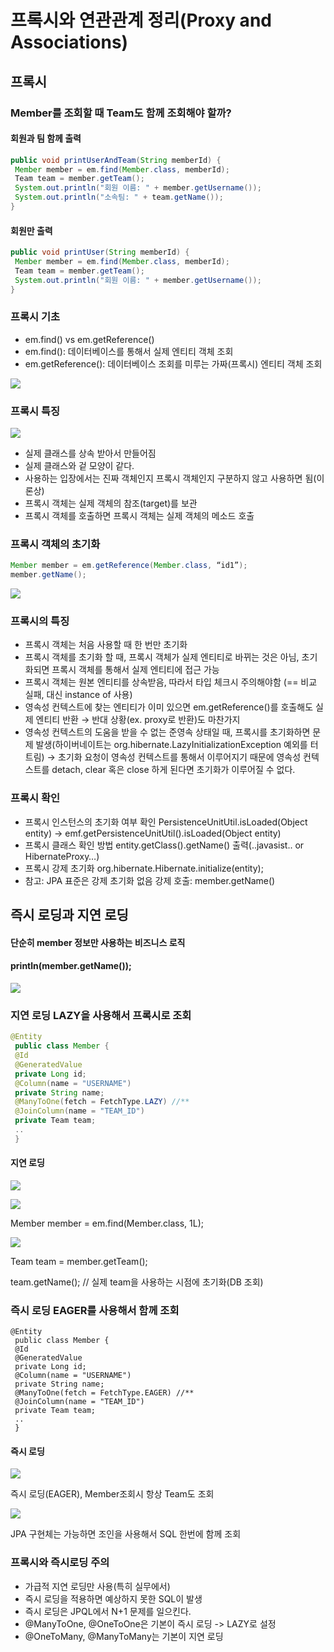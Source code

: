 # 프록시와 연관관계 정리(Proxy and Associations)

## 프록시

### Member를 조회할 때 Team도 함께 조회해야 할까?

#### 회원과 팀 함께 출력

```java
public void printUserAndTeam(String memberId) {
 Member member = em.find(Member.class, memberId);
 Team team = member.getTeam();
 System.out.println("회원 이름: " + member.getUsername());
 System.out.println("소속팀: " + team.getName());
}
```

#### 회원만 출력

```java
public void printUser(String memberId) {
 Member member = em.find(Member.class, memberId);
 Team team = member.getTeam();
 System.out.println("회원 이름: " + member.getUsername());
}
```

### 프록시 기초

* em.find() vs em.getReference()
* em.find(): 데이터베이스를 통해서 실제 엔티티 객체 조회
* em.getReference(): 데이터베이스 조회를 미루는 가짜(프록시) 엔티티 객체 조회

![](<../.gitbook/assets/image (30) (1).png>)

### 프록시 특징

![](<../.gitbook/assets/image (39).png>)

* 실제 클래스를 상속 받아서 만들어짐
* 실제 클래스와 겉 모양이 같다.
* 사용하는 입장에서는 진짜 객체인지 프록시 객체인지 구분하지 않고 사용하면 됨(이론상)
* 프록시 객체는 실제 객체의 참조(target)를 보관
* 프록시 객체를 호출하면 프록시 객체는 실제 객체의 메소드 호출

### 프록시 객체의 초기화

```java
Member member = em.getReference(Member.class, “id1”);
member.getName();
```

![](<../.gitbook/assets/image (13).png>)

### 프록시의 특징

* 프록시 객체는 처음 사용할 때 한 번만 초기화
* 프록시 객체를 초기화 할 때, 프록시 객체가 실제 엔티티로 바뀌는 것은 아님, 초기화되면 프록시 객체를 통해서 실제 엔티티에 접근 가능
* 프록시 객체는 원본 엔티티를 상속받음, 따라서 타입 체크시 주의해야함 (== 비교 실패, 대신 instance of 사용)
* 영속성 컨텍스트에 찾는 엔티티가 이미 있으면 em.getReference()를 호출해도 실제 엔티티 반환 → 반대 상황(ex. proxy로 반환)도 마찬가지
* 영속성 컨텍스트의 도움을 받을 수 없는 준영속 상태일 때, 프록시를 초기화하면 문제 발생(하이버네이트는 org.hibernate.LazyInitializationException 예외를 터트림) → 초기화 요청이 영속성 컨텍스트를 통해서 이루어지기 때문에 영속성 컨텍스트를 detach, clear 혹은 close 하게 된다면 초기화가 이루어질 수 없다.

### 프록시 확인

* 프록시 인스턴스의 초기화 여부 확인 PersistenceUnitUtil.isLoaded(Object entity) → emf.getPersistenceUnitUtil().isLoaded(Object entity)
* 프록시 클래스 확인 방법 entity.getClass().getName() 출력(..javasist.. or HibernateProxy…)
* 프록시 강제 초기화 org.hibernate.Hibernate.initialize(entity);
* 참고: JPA 표준은 강제 초기화 없음 강제 호출: member.getName()

## 즉시 로딩과 지연 로딩

#### 단순히 member 정보만 사용하는 비즈니스 로직&#x20;

#### println(member.getName());

![](<../.gitbook/assets/image (33).png>)

### 지연 로딩 LAZY을 사용해서 프록시로 조회

```java
@Entity
 public class Member {
 @Id
 @GeneratedValue
 private Long id;
 @Column(name = "USERNAME")
 private String name;
 @ManyToOne(fetch = FetchType.LAZY) //**
 @JoinColumn(name = "TEAM_ID")
 private Team team;
 ..
 }
```

#### 지연 로딩

![](<../.gitbook/assets/image (17).png>)

![](<../.gitbook/assets/image (6).png>)

Member member = em.find(Member.class, 1L);

![](<../.gitbook/assets/image (31).png>)

Team team = member.getTeam();&#x20;

team.getName(); // 실제 team을 사용하는 시점에 초기화(DB 조회)

### 즉시 로딩 EAGER를 사용해서 함께 조회

```
@Entity
 public class Member {
 @Id
 @GeneratedValue
 private Long id;
 @Column(name = "USERNAME")
 private String name;
 @ManyToOne(fetch = FetchType.EAGER) //**
 @JoinColumn(name = "TEAM_ID")
 private Team team;
 ..
 }
```

#### 즉시 로딩

![](<../.gitbook/assets/image (32).png>)

즉시 로딩(EAGER), Member조회시 항상 Team도 조회

![](<../.gitbook/assets/image (21).png>)

JPA 구현체는 가능하면 조인을 사용해서 SQL 한번에 함께 조회

### 프록시와 즉시로딩 주의

* 가급적 지연 로딩만 사용(특히 실무에서)
* 즉시 로딩을 적용하면 예상하지 못한 SQL이 발생
* 즉시 로딩은 JPQL에서 N+1 문제를 일으킨다.
* @ManyToOne, @OneToOne은 기본이 즉시 로딩 -> LAZY로 설정
* @OneToMany, @ManyToMany는 기본이 지연 로딩
